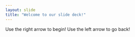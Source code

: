 ```yaml
---
layout: slide
title: "Welcome to our slide deck!"
---
```


Use the right arrow to begin! Use the left arrow to go back!
